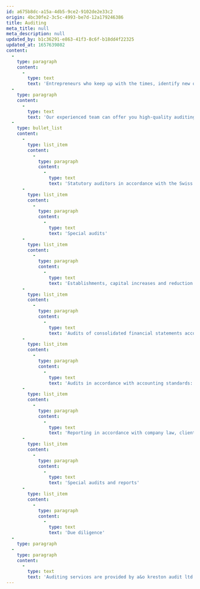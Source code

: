 ```yaml
---
id: a675b8dc-a15a-4db5-9ce2-9102de2e33c2
origin: 4bc30fe2-3c5c-4993-be7d-12a179246386
title: Auditing
meta_title: null
meta_description: null
updated_by: b1c36291-e863-41f3-8c6f-b18dd4f22325
updated_at: 1657639802
content:
  -
    type: paragraph
    content:
      -
        type: text
        text: 'Entrepreneurs who keep up with the times, identify new opportunities, know how to assess the risks and have the courage to forge ahead are usually awarded. Unfortunately, however, in terms of time and competition no company, product or service is immune to failure. We pursue an interdisciplinary approach and offer you tailor-made auditing services. We focus exactly on those areas that will prove to be important in future. With our expertise, foresight and experience, we get your company fit for the future.'
  -
    type: paragraph
    content:
      -
        type: text
        text: 'Our experienced team can offer you high-quality auditing services in all areas. In addition to the legal requirements, we always aim to create added value through suggestions for optimization and to guarantee a high degree of continuity in our services. Our service catalog:'
  -
    type: bullet_list
    content:
      -
        type: list_item
        content:
          -
            type: paragraph
            content:
              -
                type: text
                text: 'Statutory auditors in accordance with the Swiss Code of Obligations (limited and ordinary audits)'
      -
        type: list_item
        content:
          -
            type: paragraph
            content:
              -
                type: text
                text: 'Special audits'
      -
        type: list_item
        content:
          -
            type: paragraph
            content:
              -
                type: text
                text: 'Establishments, capital increases and reduction audits'
      -
        type: list_item
        content:
          -
            type: paragraph
            content:
              -
                type: text
                text: 'Audits of consolidated financial statements according to company law and group guidelines'
      -
        type: list_item
        content:
          -
            type: paragraph
            content:
              -
                type: text
                text: 'Audits in accordance with accounting standards: IFRS, Swiss GAAP FER, etc.'
      -
        type: list_item
        content:
          -
            type: paragraph
            content:
              -
                type: text
                text: 'Reporting in accordance with company law, client-focused explanatory notes and internal reports'
      -
        type: list_item
        content:
          -
            type: paragraph
            content:
              -
                type: text
                text: 'Special audits and reports'
      -
        type: list_item
        content:
          -
            type: paragraph
            content:
              -
                type: text
                text: 'Due diligence'
  -
    type: paragraph
  -
    type: paragraph
    content:
      -
        type: text
        text: 'Auditing services are provided by a&o kreston audit ltd (CHE-102.312.698) in Zurich.'
---
```

